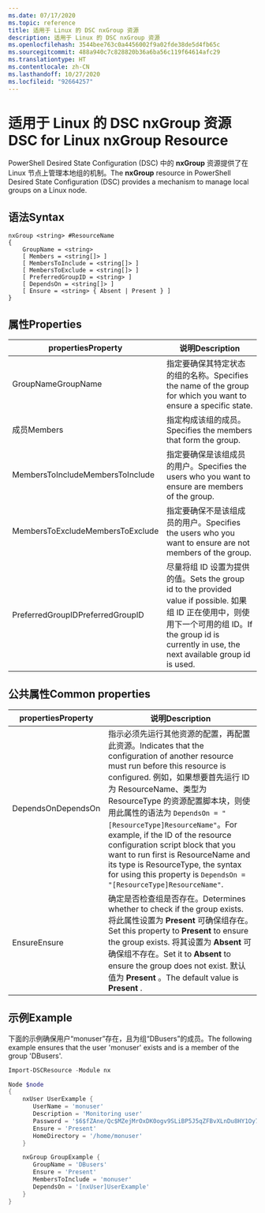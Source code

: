 ```yaml
---
ms.date: 07/17/2020
ms.topic: reference
title: 适用于 Linux 的 DSC nxGroup 资源
description: 适用于 Linux 的 DSC nxGroup 资源
ms.openlocfilehash: 3544bee763c0a4456002f9a02fde38de5d4fb65c
ms.sourcegitcommit: 488a940c7c828820b36a6ba56c119f64614afc29
ms.translationtype: HT
ms.contentlocale: zh-CN
ms.lasthandoff: 10/27/2020
ms.locfileid: "92664257"
---
```

# <a name="dsc-for-linux-nxgroup-resource"></a><span data-ttu-id="02615-103">适用于 Linux 的 DSC nxGroup 资源</span><span class="sxs-lookup"><span data-stu-id="02615-103">DSC for Linux nxGroup Resource</span></span>

<span data-ttu-id="02615-104">PowerShell Desired State Configuration (DSC) 中的 **nxGroup** 资源提供了在 Linux 节点上管理本地组的机制。</span><span class="sxs-lookup"><span data-stu-id="02615-104">The **nxGroup** resource in PowerShell Desired State Configuration (DSC) provides a mechanism to manage local groups on a Linux node.</span></span>

## <a name="syntax"></a><span data-ttu-id="02615-105">语法</span><span class="sxs-lookup"><span data-stu-id="02615-105">Syntax</span></span>

```Syntax
nxGroup <string> #ResourceName
{
    GroupName = <string>
    [ Members = <string[]> ]
    [ MembersToInclude = <string[]> ]
    [ MembersToExclude = <string[]> ]
    [ PreferredGroupID = <string> ]
    [ DependsOn = <string[]> ]
    [ Ensure = <string> { Absent | Present } ]
}
```

## <a name="properties"></a><span data-ttu-id="02615-106">属性</span><span class="sxs-lookup"><span data-stu-id="02615-106">Properties</span></span>

|<span data-ttu-id="02615-107">properties</span><span class="sxs-lookup"><span data-stu-id="02615-107">Property</span></span> |<span data-ttu-id="02615-108">说明</span><span class="sxs-lookup"><span data-stu-id="02615-108">Description</span></span> |
|---|---|
|<span data-ttu-id="02615-109">GroupName</span><span class="sxs-lookup"><span data-stu-id="02615-109">GroupName</span></span> |<span data-ttu-id="02615-110">指定要确保其特定状态的组的名称。</span><span class="sxs-lookup"><span data-stu-id="02615-110">Specifies the name of the group for which you want to ensure a specific state.</span></span> |
|<span data-ttu-id="02615-111">成员</span><span class="sxs-lookup"><span data-stu-id="02615-111">Members</span></span> |<span data-ttu-id="02615-112">指定构成该组的成员。</span><span class="sxs-lookup"><span data-stu-id="02615-112">Specifies the members that form the group.</span></span> |
|<span data-ttu-id="02615-113">MembersToInclude</span><span class="sxs-lookup"><span data-stu-id="02615-113">MembersToInclude</span></span> |<span data-ttu-id="02615-114">指定要确保是该组成员的用户。</span><span class="sxs-lookup"><span data-stu-id="02615-114">Specifies the users who you want to ensure are members of the group.</span></span> |
|<span data-ttu-id="02615-115">MembersToExclude</span><span class="sxs-lookup"><span data-stu-id="02615-115">MembersToExclude</span></span> |<span data-ttu-id="02615-116">指定要确保不是该组成员的用户。</span><span class="sxs-lookup"><span data-stu-id="02615-116">Specifies the users who you want to ensure are not members of the group.</span></span> |
|<span data-ttu-id="02615-117">PreferredGroupID</span><span class="sxs-lookup"><span data-stu-id="02615-117">PreferredGroupID</span></span> |<span data-ttu-id="02615-118">尽量将组 ID 设置为提供的值。</span><span class="sxs-lookup"><span data-stu-id="02615-118">Sets the group id to the provided value if possible.</span></span> <span data-ttu-id="02615-119">如果组 ID 正在使用中，则使用下一个可用的组 ID。</span><span class="sxs-lookup"><span data-stu-id="02615-119">If the group id is currently in use, the next available group id is used.</span></span> |

## <a name="common-properties"></a><span data-ttu-id="02615-120">公共属性</span><span class="sxs-lookup"><span data-stu-id="02615-120">Common properties</span></span>

|<span data-ttu-id="02615-121">properties</span><span class="sxs-lookup"><span data-stu-id="02615-121">Property</span></span> |<span data-ttu-id="02615-122">说明</span><span class="sxs-lookup"><span data-stu-id="02615-122">Description</span></span> |
|---|---|
|<span data-ttu-id="02615-123">DependsOn</span><span class="sxs-lookup"><span data-stu-id="02615-123">DependsOn</span></span> |<span data-ttu-id="02615-124">指示必须先运行其他资源的配置，再配置此资源。</span><span class="sxs-lookup"><span data-stu-id="02615-124">Indicates that the configuration of another resource must run before this resource is configured.</span></span> <span data-ttu-id="02615-125">例如，如果想要首先运行 ID 为 ResourceName、类型为 ResourceType 的资源配置脚本块，则使用此属性的语法为 `DependsOn = "[ResourceType]ResourceName"`。</span><span class="sxs-lookup"><span data-stu-id="02615-125">For example, if the ID of the resource configuration script block that you want to run first is ResourceName and its type is ResourceType, the syntax for using this property is `DependsOn = "[ResourceType]ResourceName"`.</span></span> |
|<span data-ttu-id="02615-126">Ensure</span><span class="sxs-lookup"><span data-stu-id="02615-126">Ensure</span></span> |<span data-ttu-id="02615-127">确定是否检查组是否存在。</span><span class="sxs-lookup"><span data-stu-id="02615-127">Determines whether to check if the group exists.</span></span> <span data-ttu-id="02615-128">将此属性设置为 **Present** 可确保组存在。</span><span class="sxs-lookup"><span data-stu-id="02615-128">Set this property to **Present** to ensure the group exists.</span></span> <span data-ttu-id="02615-129">将其设置为 **Absent** 可确保组不存在。</span><span class="sxs-lookup"><span data-stu-id="02615-129">Set it to **Absent** to ensure the group does not exist.</span></span> <span data-ttu-id="02615-130">默认值为 **Present** 。</span><span class="sxs-lookup"><span data-stu-id="02615-130">The default value is **Present** .</span></span> |

## <a name="example"></a><span data-ttu-id="02615-131">示例</span><span class="sxs-lookup"><span data-stu-id="02615-131">Example</span></span>

<span data-ttu-id="02615-132">下面的示例确保用户“monuser”存在，且为组“DBusers”的成员。</span><span class="sxs-lookup"><span data-stu-id="02615-132">The following example ensures that the user 'monuser' exists and is a member of the group 'DBusers'.</span></span>

```powershell
Import-DSCResource -Module nx

Node $node
{
    nxUser UserExample {
       UserName = 'monuser'
       Description = 'Monitoring user'
       Password = '$6$fZAne/Qc$MZejMrOxDK0ogv9SLiBP5J5qZFBvXLnDu8HY1Oy7ycX.Y3C7mGPUfeQy3A82ev3zIabhDQnj2ayeuGn02CqE/0'
       Ensure = 'Present'
       HomeDirectory = '/home/monuser'
    }

    nxGroup GroupExample {
       GroupName = 'DBusers'
       Ensure = 'Present'
       MembersToInclude = 'monuser'
       DependsOn = '[nxUser]UserExample'
    }
}
```
